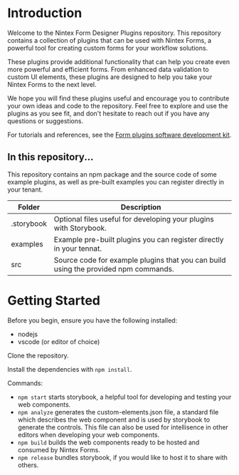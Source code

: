 # Introduction
Welcome to the Nintex Form Designer Plugins repository. This repository contains a collection of plugins that can be used with Nintex Forms, a powerful tool for creating custom forms for your workflow solutions.

These plugins provide additional functionality that can help you create even more powerful and efficient forms. From enhanced data validation to custom UI elements, these plugins are designed to help you take your Nintex Forms to the next level.

We hope you will find these plugins useful and encourage you to contribute your own ideas and code to the repository. Feel free to explore and use the plugins as you see fit, and don't hesitate to reach out if you have any questions or suggestions.

For tutorials and references, see the [Form plugins software development kit](https://help.nintex.com/en-US/formplugins/Home.htm).

## In this repository...

This repository contains an npm package and the source code of some example plugins, as well as pre-built examples you can register directly in your tenant.

|Folder|Description|
|------|-----------|
|.storybook| Optional files useful for developing your plugins with Storybook. |
|examples| Example pre-built plugins you can register directly in your tennat.|
|src| Source code for example plugins that you can build using the provided npm commands.|

# Getting Started
Before you begin, ensure you have the following installed:
* nodejs
* vscode (or editor of choice)

Clone the repository.

Install the dependencies with `npm install`.

Commands:

* `npm start` starts storybook, a helpful tool for developing and testing your web components.
* `npm analyze` generates the custom-elements.json file, a standard file which describes the web component and is used by storybook to generate the controls. This file can also be used for intellisence in other editors when developing your web components.
* `npm build` builds the web components ready to be hosted and consumed by Nintex Forms.
* `npm release` bundles storybook, if you would like to host it to share with others.
